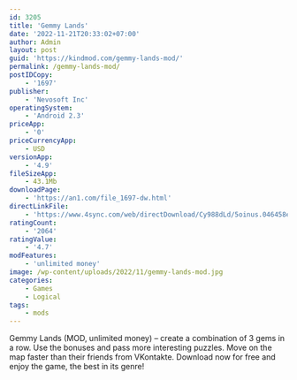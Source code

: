 ```yaml
---
id: 3205
title: 'Gemmy Lands'
date: '2022-11-21T20:33:02+07:00'
author: Admin
layout: post
guid: 'https://kindmod.com/gemmy-lands-mod/'
permalink: /gemmy-lands-mod/
postIDCopy:
    - '1697'
publisher:
    - 'Nevosoft Inc'
operatingSystem:
    - 'Android 2.3'
priceApp:
    - '0'
priceCurrencyApp:
    - USD
versionApp:
    - '4.9'
fileSizeApp:
    - 43.1Mb
downloadPage:
    - 'https://an1.com/file_1697-dw.html'
directLinkFile:
    - 'https://www.4sync.com/web/directDownload/Cy988dLd/5oinus.046458e039f49ad6deea6081c5895888'
ratingCount:
    - '2064'
ratingValue:
    - '4.7'
modFeatures:
    - 'unlimited money'
image: /wp-content/uploads/2022/11/gemmy-lands-mod.jpg
categories:
    - Games
    - Logical
tags:
    - mods
---
```


Gemmy Lands (MOD, unlimited money) – create a combination of 3 gems in a row. Use the bonuses and pass more interesting puzzles. Move on the map faster than their friends from VKontakte. Download now for free and enjoy the game, the best in its genre!